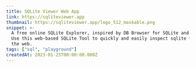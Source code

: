 ```yaml
---
title: SQLite Viewer Web App
link: https://sqliteviewer.app
thumbnail: https://sqliteviewer.app/logo_512_maskable.png
snippet: >-
  A free online SQLite Explorer, inspired by DB Browser for SQLite and Airtable.
  Use this web-based SQLite Tool to quickly and easily inspect sqlite files on
  the web.
tags: ["sql", "playground"]
createdAt: 2023-01-25T00:00:00.000Z
---
```


